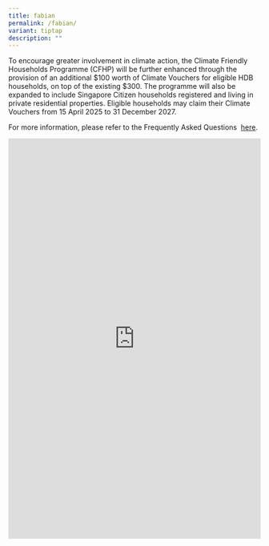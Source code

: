 ```yaml
---
title: fabian
permalink: /fabian/
variant: tiptap
description: ""
---
```

<p>To encourage greater involvement in climate action, the Climate Friendly
Households Programme (CFHP) will be further enhanced through the provision
of an additional $100 worth of Climate Vouchers for eligible HDB households,
on top of the existing $300. The programme will also be expanded to include
Singapore Citizen households registered and living in private residential
properties. Eligible households may claim their Climate Vouchers from 15
April 2025 to 31 December 2027.</p>
<p>For more information, please refer to the Frequently Asked Questions&nbsp;
<a href="https://www.climate-friendly-households.gov.sg/interim-faq" rel="noopener noreferrer nofollow" target="_blank">here</a>.</p>
<div class="iframe-wrapper">
<iframe height="800" width="100%" allowfullscreen="true" frameborder="0" src="https://maps.hack2025.gov.sg/demo-cfhp"></iframe>
</div>
<p></p>